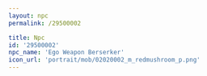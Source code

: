 ```yaml
---
layout: npc
permalink: /29500002

title: Npc
id: '29500002'
npc_name: 'Ego Weapon Berserker'
icon_url: 'portrait/mob/02020002_m_redmushroom_p.png'
---
```

